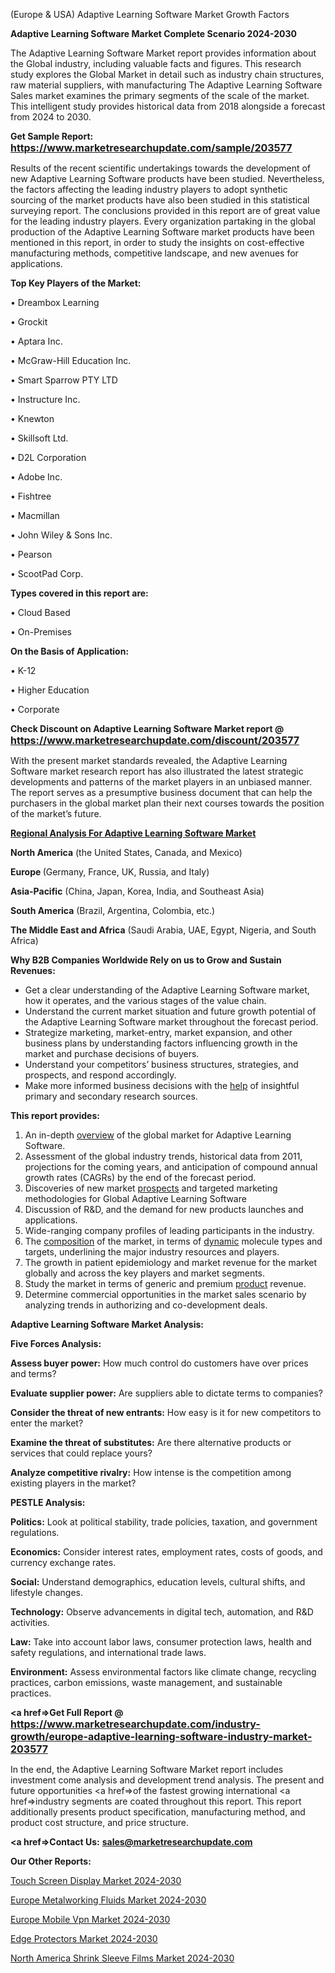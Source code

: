 (Europe & USA) Adaptive Learning Software Market Growth Factors

<strong>Adaptive Learning Software Market Complete Scenario 2024-2030</strong>

The Adaptive Learning Software Market report provides information about the Global industry, including valuable facts and figures. This research study explores the Global Market in detail such as industry chain structures, raw material suppliers, with manufacturing The Adaptive Learning Software Sales market examines the primary segments of the scale of the market. This intelligent study provides historical data from 2018 alongside a forecast from 2024 to 2030.

<strong>Get Sample Report: <a href=https://www.marketresearchupdate.com/sample/203577><font size=3 color=#0000ff>https://www.marketresearchupdate.com/sample/203577</font></a></strong>

Results of the recent scientific undertakings towards the development of new Adaptive Learning Software products have been studied. Nevertheless, the factors affecting the leading industry players to adopt synthetic sourcing of the market products have also been studied in this statistical surveying report. The conclusions provided in this report are of great value for the leading industry players. Every organization partaking in the global production of the Adaptive Learning Software market products have been mentioned in this report, in order to study the insights on cost-effective manufacturing methods, competitive landscape, and new avenues for applications.

<strong>Top Key Players of the Market:</strong>

• Dreambox Learning

• Grockit

• Aptara Inc.

• McGraw-Hill Education Inc.

• Smart Sparrow PTY LTD

• Instructure Inc.

• Knewton

• Skillsoft Ltd.

• D2L Corporation

• Adobe Inc.

• Fishtree

• Macmillan

• John Wiley & Sons Inc.

• Pearson

• ScootPad Corp.

<strong>Types covered in this report are: </strong>

• Cloud Based

• On-Premises

<strong>On the Basis of Application:</strong>

• K-12

• Higher Education

• Corporate

<strong>Check Discount on Adaptive Learning Software Market report @ <a href=https://www.marketresearchupdate.com/discount/203577><font size=3 color=#0000ff>https://www.marketresearchupdate.com/discount/203577</font></a></strong>

With the present market standards revealed, the Adaptive Learning Software market research report has also illustrated the latest strategic developments and patterns of the market players in an unbiased manner. The report serves as a presumptive business document that can help the purchasers in the global market plan their next courses towards the position of the market’s future.

<strong><u><b>Regional Analysis For Adaptive Learning Software Market</b></u></strong>

<strong><b>North America</b></strong> (the United States, Canada, and Mexico)

<strong><b>Europe </b></strong>(Germany, France, UK, Russia, and Italy)

<strong><b>Asia-Pacific</b></strong> (China, Japan, Korea, India, and Southeast Asia)

<strong><b>South America</b></strong> (Brazil, Argentina, Colombia, etc.)

<strong><b>The Middle East and Africa</b></strong> (Saudi Arabia, UAE, Egypt, Nigeria, and South Africa)

<strong>Why B2B Companies Worldwide Rely on us to Grow and Sustain Revenues:</strong>
<ul>
  <li>Get a clear understanding of the Adaptive Learning Software market, how it operates, and the various stages of the value chain.</li>
  <li>Understand the current market situation and future growth potential of the Adaptive Learning Software market throughout the forecast period.</li>
  <li>Strategize marketing, market-entry, market expansion, and other business plans by understanding factors influencing growth in the market and purchase decisions of buyers.</li>
  <li>Understand your competitors’ business structures, strategies, and prospects, and respond accordingly.</li>
  <li>Make more informed business decisions with the <a href=ASDF991299>help</a> of insightful primary and secondary research sources.</li>
</ul>
<strong>This report provides:</strong>
<ol>
  <li>An in-depth <a href=>overview</a> of the global market for Adaptive Learning Software.</li>
  <li>Assessment of the global industry trends, historical data from 2011, projections for the coming years, and anticipation of compound annual growth rates (CAGRs) by the end of the forecast period.</li>
  <li>Discoveries of new market <a href=>prospects</a> and targeted marketing methodologies for Global Adaptive Learning Software</li>
  <li>Discussion of R&amp;D, and the demand for new products launches and applications.</li>
  <li>Wide-ranging company profiles of leading participants in the industry.</li>
  <li>The <a href=ASDF881288>composition</a> of the market, in terms of <a href=>dynamic</a> molecule types and targets, underlining the major industry resources and players.</li>
  <li>The growth in patient epidemiology and market revenue for the market globally and across the key players and market segments.</li>
  <li>Study the market in terms of generic and premium <a href=>product</a> revenue.</li>
  <li>Determine commercial opportunities in the market sales scenario by analyzing trends in authorizing and co-development deals.</li>
</ol>

<strong>Adaptive Learning Software Market Analysis:</strong>

<strong>Five Forces Analysis:</strong>

<strong>Assess buyer power:</strong> How much control do customers have over prices and terms?

<strong>Evaluate supplier power:</strong> Are suppliers able to dictate terms to companies?

<strong>Consider the threat of new entrants:</strong> How easy is it for new competitors to enter the market?

<strong>Examine the threat of substitutes:</strong> Are there alternative products or services that could replace yours?

<strong>Analyze competitive rivalry:</strong> How intense is the competition among existing players in the market?

<strong>PESTLE Analysis:</strong>

<strong>Politics:</strong> Look at political stability, trade policies, taxation, and government regulations.

<strong>Economics:</strong> Consider interest rates, employment rates, costs of goods, and currency exchange rates.

<strong>Social:</strong> Understand demographics, education levels, cultural shifts, and lifestyle changes.

<strong>Technology:</strong> Observe advancements in digital tech, automation, and R&D activities.

<strong>Law:</strong> Take into account labor laws, consumer protection laws, health and safety regulations, and international trade laws.

<strong>Environment:</strong> Assess environmental factors like climate change, recycling practices, carbon emissions, waste management, and sustainable practices.

<strong><a href=>Get Full Report</a> @ <a href=https://www.marketresearchupdate.com/industry-growth/europe-adaptive-learning-software-industry-market-203577><font size=3 color=#0000ff>https://www.marketresearchupdate.com/industry-growth/europe-adaptive-learning-software-industry-market-203577</font></a></strong>

In the end, the Adaptive Learning Software Market report includes investment come analysis and development trend analysis. The present and future opportunities <a href=>of</a> the fastest growing international <a href=>industry</a> segments are coated throughout this report. This report additionally presents product specification, manufacturing method, and product cost structure, and price structure.

<strong><a href=><strong>Contact Us:</strong></a></strong>
<strong>sales@marketresearchupdate.com</strong>

<strong>Our Other Reports:</strong>

<a href=https://www.linkedin.com/pulse/touch-screen-display-market-growth-possibilities>Touch Screen Display Market 2024-2030</a>

<a href=https://www.linkedin.com/pulse/europe-metalworking-fluids-market-size-production-value>Europe Metalworking Fluids Market 2024-2030</a>

<a href=https://www.linkedin.com/pulse/europe-mobile-vpn-market-2023-pointing-capture-largest>Europe Mobile Vpn Market 2024-2030</a>

<a href=https://www.linkedin.com/pulse/edge-protectors-market-size-growth-eze9f/>Edge Protectors Market 2024-2030</a>

<a href=https://www.linkedin.com/pulse/north-america-shrink-sleeve-films-market-e9fvf/>North America Shrink Sleeve Films Market 2024-2030</a>

